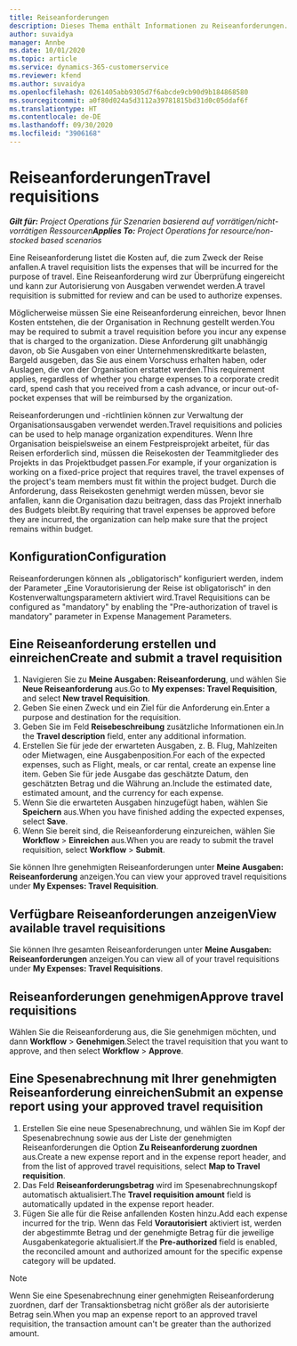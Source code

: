 ```yaml
---
title: Reiseanforderungen
description: Dieses Thema enthält Informationen zu Reiseanforderungen.
author: suvaidya
manager: Annbe
ms.date: 10/01/2020
ms.topic: article
ms.service: dynamics-365-customerservice
ms.reviewer: kfend
ms.author: suvaidya
ms.openlocfilehash: 0261405abb9305d7f6abcde9cb90d9b184868580
ms.sourcegitcommit: a0f80d024a5d3112a39781815bd31d0c05ddaf6f
ms.translationtype: HT
ms.contentlocale: de-DE
ms.lasthandoff: 09/30/2020
ms.locfileid: "3906168"
---
```

# <a name="travel-requisitions"></a><span data-ttu-id="4f4e7-103">Reiseanforderungen</span><span class="sxs-lookup"><span data-stu-id="4f4e7-103">Travel requisitions</span></span>

<span data-ttu-id="4f4e7-104">_**Gilt für:** Project Operations für Szenarien basierend auf vorrätigen/nicht-vorrätigen Ressourcen_</span><span class="sxs-lookup"><span data-stu-id="4f4e7-104">_**Applies To:** Project Operations for resource/non-stocked based scenarios_</span></span>

<span data-ttu-id="4f4e7-105">Eine Reiseanforderung listet die Kosten auf, die zum Zweck der Reise anfallen.</span><span class="sxs-lookup"><span data-stu-id="4f4e7-105">A travel requisition lists the expenses that will be incurred for the purpose of travel.</span></span> <span data-ttu-id="4f4e7-106">Eine Reiseanforderung wird zur Überprüfung eingereicht und kann zur Autorisierung von Ausgaben verwendet werden.</span><span class="sxs-lookup"><span data-stu-id="4f4e7-106">A travel requisition is submitted for review and can be used to authorize expenses.</span></span>

<span data-ttu-id="4f4e7-107">Möglicherweise müssen Sie eine Reiseanforderung einreichen, bevor Ihnen Kosten entstehen, die der Organisation in Rechnung gestellt werden.</span><span class="sxs-lookup"><span data-stu-id="4f4e7-107">You may be required to submit a travel requisition before you incur any expense that is charged to the organization.</span></span> <span data-ttu-id="4f4e7-108">Diese Anforderung gilt unabhängig davon, ob Sie Ausgaben von einer Unternehmenskreditkarte belasten, Bargeld ausgeben, das Sie aus einem Vorschuss erhalten haben, oder Auslagen, die von der Organisation erstattet werden.</span><span class="sxs-lookup"><span data-stu-id="4f4e7-108">This requirement applies, regardless of whether you charge expenses to a corporate credit card, spend cash that you received from a cash advance, or incur out-of-pocket expenses that will be reimbursed by the organization.</span></span>

<span data-ttu-id="4f4e7-109">Reiseanforderungen und -richtlinien können zur Verwaltung der Organisationsausgaben verwendet werden.</span><span class="sxs-lookup"><span data-stu-id="4f4e7-109">Travel requisitions and policies can be used to help manage organization expenditures.</span></span> <span data-ttu-id="4f4e7-110">Wenn Ihre Organisation beispielsweise an einem Festpreisprojekt arbeitet, für das Reisen erforderlich sind, müssen die Reisekosten der Teammitglieder des Projekts in das Projektbudget passen.</span><span class="sxs-lookup"><span data-stu-id="4f4e7-110">For example, if your organization is working on a fixed-price project that requires travel, the travel expenses of the project's team members must fit within the project budget.</span></span> <span data-ttu-id="4f4e7-111">Durch die Anforderung, dass Reisekosten genehmigt werden müssen, bevor sie anfallen, kann die Organisation dazu beitragen, dass das Projekt innerhalb des Budgets bleibt.</span><span class="sxs-lookup"><span data-stu-id="4f4e7-111">By requiring that travel expenses be approved before they are incurred, the organization can help make sure that the project remains within budget.</span></span>

## <a name="configuration"></a><span data-ttu-id="4f4e7-112">Konfiguration</span><span class="sxs-lookup"><span data-stu-id="4f4e7-112">Configuration</span></span> 

<span data-ttu-id="4f4e7-113">Reiseanforderungen können als „obligatorisch“ konfiguriert werden, indem der Parameter „Eine Vorautorisierung der Reise ist obligatorisch“ in den Kostenverwaltungsparametern aktiviert wird.</span><span class="sxs-lookup"><span data-stu-id="4f4e7-113">Travel Requisitions can be configured as "mandatory" by enabling the "Pre-authorization of travel is mandatory" parameter in Expense Management Parameters.</span></span> 

## <a name="create-and-submit-a-travel-requisition"></a><span data-ttu-id="4f4e7-114">Eine Reiseanforderung erstellen und einreichen</span><span class="sxs-lookup"><span data-stu-id="4f4e7-114">Create and submit a travel requisition</span></span>

1. <span data-ttu-id="4f4e7-115">Navigieren Sie zu **Meine Ausgaben: Reiseanforderung**, und wählen Sie **Neue Reiseanforderung** aus.</span><span class="sxs-lookup"><span data-stu-id="4f4e7-115">Go to **My expenses: Travel Requisition**, and select **New travel Requisition**.</span></span>
2. <span data-ttu-id="4f4e7-116">Geben Sie einen Zweck und ein Ziel für die Anforderung ein.</span><span class="sxs-lookup"><span data-stu-id="4f4e7-116">Enter a purpose and destination for the requisition.</span></span>
3. <span data-ttu-id="4f4e7-117">Geben Sie im Feld **Reisebeschreibung** zusätzliche Informationen ein.</span><span class="sxs-lookup"><span data-stu-id="4f4e7-117">In the  **Travel description** field, enter any additional information.</span></span> 
4. <span data-ttu-id="4f4e7-118">Erstellen Sie für jede der erwarteten Ausgaben, z. B. Flug, Mahlzeiten oder Mietwagen, eine Ausgabenposition.</span><span class="sxs-lookup"><span data-stu-id="4f4e7-118">For each of the expected expenses, such as Flight, meals, or car rental, create an expense line item.</span></span> <span data-ttu-id="4f4e7-119">Geben Sie für jede Ausgabe das geschätzte Datum, den geschätzten Betrag und die Währung an.</span><span class="sxs-lookup"><span data-stu-id="4f4e7-119">Include the estimated date, estimated amount, and the currency for each expense.</span></span> 
5. <span data-ttu-id="4f4e7-120">Wenn Sie die erwarteten Ausgaben hinzugefügt haben, wählen Sie **Speichern** aus.</span><span class="sxs-lookup"><span data-stu-id="4f4e7-120">When you have finished adding the expected expenses, select **Save**.</span></span>
6. <span data-ttu-id="4f4e7-121">Wenn Sie bereit sind, die Reiseanforderung einzureichen, wählen Sie **Workflow** > **Einreichen** aus.</span><span class="sxs-lookup"><span data-stu-id="4f4e7-121">When you are ready to submit the travel requisition, select **Workflow** > **Submit**.</span></span>

<span data-ttu-id="4f4e7-122">Sie können Ihre genehmigten Reiseanforderungen unter **Meine Ausgaben: Reiseanforderung** anzeigen.</span><span class="sxs-lookup"><span data-stu-id="4f4e7-122">You can view your approved travel requisitions under **My Expenses: Travel Requisition**.</span></span> 

## <a name="view-available-travel-requisitions"></a><span data-ttu-id="4f4e7-123">Verfügbare Reiseanforderungen anzeigen</span><span class="sxs-lookup"><span data-stu-id="4f4e7-123">View available travel requisitions</span></span>

<span data-ttu-id="4f4e7-124">Sie können Ihre gesamten Reiseanforderungen unter **Meine Ausgaben: Reiseanforderungen** anzeigen.</span><span class="sxs-lookup"><span data-stu-id="4f4e7-124">You can view all of your travel requisitions under **My Expenses: Travel Requisitions**.</span></span>

## <a name="approve-travel-requisitions"></a><span data-ttu-id="4f4e7-125">Reiseanforderungen genehmigen</span><span class="sxs-lookup"><span data-stu-id="4f4e7-125">Approve travel requisitions</span></span>

<span data-ttu-id="4f4e7-126">Wählen Sie die Reiseanforderung aus, die Sie genehmigen möchten, und dann **Workflow** > **Genehmigen**.</span><span class="sxs-lookup"><span data-stu-id="4f4e7-126">Select the travel requisition that you want to approve, and then select **Workflow** > **Approve**.</span></span>  

## <a name="submit-an-expense-report-using-your-approved-travel-requisition"></a><span data-ttu-id="4f4e7-127">Eine Spesenabrechnung mit Ihrer genehmigten Reiseanforderung einreichen</span><span class="sxs-lookup"><span data-stu-id="4f4e7-127">Submit an expense report using your approved travel requisition</span></span>

1. <span data-ttu-id="4f4e7-128">Erstellen Sie eine neue Spesenabrechnung, und wählen Sie im Kopf der Spesenabrechnung sowie aus der Liste der genehmigten Reiseanforderungen die Option **Zu Reiseanforderung zuordnen** aus.</span><span class="sxs-lookup"><span data-stu-id="4f4e7-128">Create a new expense report and in the expense report header, and from the list of approved travel requisitions, select **Map to Travel requisition**.</span></span>
2. <span data-ttu-id="4f4e7-129">Das Feld **Reiseanforderungsbetrag** wird im Spesenabrechnungskopf automatisch aktualisiert.</span><span class="sxs-lookup"><span data-stu-id="4f4e7-129">The **Travel requisition amount** field is automatically updated in the expense report header.</span></span>
3. <span data-ttu-id="4f4e7-130">Fügen Sie alle für die Reise anfallenden Kosten hinzu.</span><span class="sxs-lookup"><span data-stu-id="4f4e7-130">Add each expense incurred for the trip.</span></span> <span data-ttu-id="4f4e7-131">Wenn das Feld **Vorautorisiert** aktiviert ist, werden der abgestimmte Betrag und der genehmigte Betrag für die jeweilige Ausgabenkategorie aktualisiert.</span><span class="sxs-lookup"><span data-stu-id="4f4e7-131">If the **Pre-authorized** field is enabled, the reconciled amount and authorized amount for the specific expense category will be updated.</span></span>

> [!NOTE]
> <span data-ttu-id="4f4e7-132">Wenn Sie eine Spesenabrechnung einer genehmigten Reiseanforderung zuordnen, darf der Transaktionsbetrag nicht größer als der autorisierte Betrag sein.</span><span class="sxs-lookup"><span data-stu-id="4f4e7-132">When you map an expense report to an approved travel requisition, the transaction amount can't be greater than the authorized amount.</span></span> 
